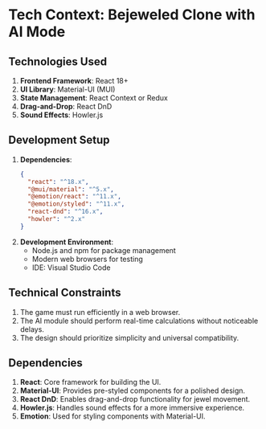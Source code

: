 # Tech Context: Bejeweled Clone with AI Mode

## Technologies Used
1. **Frontend Framework**: React 18+
2. **UI Library**: Material-UI (MUI)
3. **State Management**: React Context or Redux
4. **Drag-and-Drop**: React DnD
5. **Sound Effects**: Howler.js

## Development Setup
1. **Dependencies**:
   ```json
   {
     "react": "^18.x",
     "@mui/material": "^5.x",
     "@emotion/react": "^11.x",
     "@emotion/styled": "^11.x",
     "react-dnd": "^16.x",
     "howler": "^2.x"
   }
   ```
2. **Development Environment**:
   - Node.js and npm for package management
   - Modern web browsers for testing
   - IDE: Visual Studio Code

## Technical Constraints
1. The game must run efficiently in a web browser.
2. The AI module should perform real-time calculations without noticeable delays.
3. The design should prioritize simplicity and universal compatibility.

## Dependencies
1. **React**: Core framework for building the UI.
2. **Material-UI**: Provides pre-styled components for a polished design.
3. **React DnD**: Enables drag-and-drop functionality for jewel movement.
4. **Howler.js**: Handles sound effects for a more immersive experience.
5. **Emotion**: Used for styling components with Material-UI.
